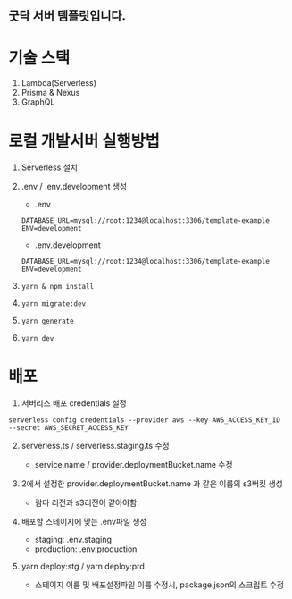 ## 굿닥 서버 템플릿입니다.

# 기술 스택
1. Lambda(Serverless)
2. Prisma & Nexus
3. GraphQL

# 로컬 개발서버 실행방법
1. Serverless 설치
2. .env / .env.development 생성
   * .env
    ```
    DATABASE_URL=mysql://root:1234@localhost:3306/template-example
    ENV=development
    ```


   * .env.development
    ```
    DATABASE_URL=mysql://root:1234@localhost:3306/template-example
    ENV=development
    ```
3. ```yarn & npm install```
4. ```yarn migrate:dev```
5. ```yarn generate```
6. ```yarn dev```

# 배포
1. 서버리스 배포 credentials 설정
  ```
  serverless config credentials --provider aws --key AWS_ACCESS_KEY_ID  --secret AWS_SECRET_ACCESS_KEY
  ```

2. serverless.ts / serverless.staging.ts 수정
   * service.name / provider.deploymentBucket.name 수정

3. 2에서 설정한 provider.deploymentBucket.name 과 같은 이름의 s3버킷 생성
   * 람다 리전과 s3리전이 같아야함.

4. 배포할 스테이지에 맞는 .env파일 생성
   * staging: .env.staging
   * production: .env.production

5. yarn deploy:stg / yarn deploy:prd
   * 스테이지 이름 및 배포설정파일 이름 수정시, package.json의 스크립트 수정



